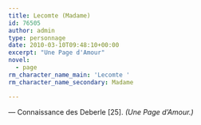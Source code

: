 ```yaml
---
title: Lecomte (Madame)
id: 76505
author: admin
type: personnage
date: 2010-03-10T09:48:10+00:00
excerpt: "Une Page d'Amour"
novel:
  - page
rm_character_name_main: 'Lecomte '
rm_character_name_secondary: Madame

---
```

— Connaissance des Deberle [25]. _(Une Page d&rsquo;Amour.)_